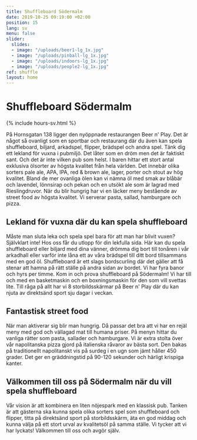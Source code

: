 ```yaml
---
title: Shuffleboard Södermalm
date: 2019-10-25 09:19:00 +02:00
position: 15
lang: sv
menu: false
slider:
  slides:
  - image: "/uploads/beer1-lg_1x.jpg"
  - image: "/uploads/pinball-lg_1x.jpg"
  - image: "/uploads/indoors-lg_1x.jpg"
  - image: "/uploads/people2-lg_1x.jpg"
ref: shuffle
layout: home
---
```


# Shuffleboard Södermalm

{% include hours-sv.html %}

På Hornsgatan 138 ligger den nyöppnade restaurangen Beer n' Play. Det är något så ovanligt som en sportbar och restaurang där du även kan spela shuffleboard, biljard, arkadspel, flipper, brädspel och andra spel. Tänk dig ett lekland för vuxna i pubmiljö. Det låter som en dröm men det är faktiskt sant. Och det är inte vilken pub som helst. I baren hittar ett stort antal exklusiva ölsorter av högsta kvalitet från hela världen. Det innebär olika sorters pale ale, APA, IPA, red & brown ale, lager, porter och stout av hög kvalitet. Bland de mer ovanliga ölen kan vi nämna öl med smak av blåbär och lavendel, lönnsirap och pekan och en utsökt ale som är lagrad med Rieslingdruvor.
När du blir hungrig har vi en läcker meny bestående av street food av högsta kvalitet. Vi serverar pasta, sallad, hamburgare och pizza.

## Lekland för vuxna där du kan spela shuffleboard

Måste man sluta leka och spela spel bara för att man har blivit vuxen? Självklart inte! Hos oss får du utlopp för din lekfulla sida. Här kan du spela shuffleboard eller biljard med dina vänner, drömma dig bort till tonåren i vår arkadhall eller varför inte låna ett av våra brädspel till ditt bord tillsammans med en god öl.
Shuffleboard är ett slags bordscurling där det gäller att få stenar att hamna på rätt ställe på andra sidan av bordet. Vi har fyra banor och hyrs per timme. Kom in och prova shuffleboard på Södermalm!
Vi har till och med en basketmaskin och en boxningsmaskin för den som vill svettas lite. Till råga på allt har vi 8 storbildsskärmar på Beer n' Play där du kan njuta av direktsänd sport sju dagar i veckan.

## Fantastisk street food

När man aktiverar sig blir man hungrig. Då passar det bra att vi har en rejäl meny med god och vällagad mat till humana priser. På menyn hittar du vanliga rätter som pasta, sallader och hamburgare. Vi är extra stolta över vår napolitanska pizza gjord på italienska råvaror av bästa sort. Den bakas på traditionellt napolitanskt vis på surdeg i en ugn som jämt håller 450 grader. Det ger en gräddningstid på 90-120 sekunder och härligt krispiga kanter.

## Välkommen till oss på Södermalm när du vill spela shuffleboard

Vår vision är att kombinera en liten nöjespark med en klassisk pub. Tanken är att gästerna ska kunna spela olika sorters spel som shuffleboard och flipper, titta på direktsänd sport på storbildsskärm, äta en god middag och kunna välja på ett stort urval av kvalitetsöl på samma ställe. Vi tycker att vi har lyckats! Välkommen till oss och avgör själv.
